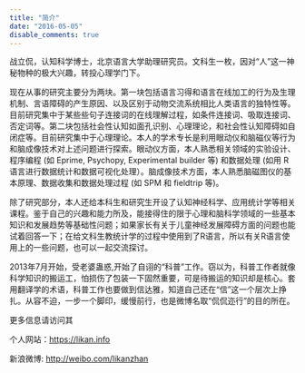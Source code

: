 ```yaml
---
title: "简介"
date: "2016-05-05"
disable_comments: true
---
```


战立侃，认知科学博士，北京语言大学助理研究员。文科生一枚，因对“人”这一神秘物种的极大兴趣，转投心理学门下。

现在从事的研究主要分为两块。第一块包括语言习得和语言在线加工的行为及生理机制、言语障碍的产生原因、以及区别于动物交流系统相比人类语言的独特性等。目前研究集中于某些些句子连接词的在线理解过程，如条件连接词、吸取连接词、否定词等。第二块包括社会性认知如面孔识别、心理理论，和社会性认知障碍如自闭症等。目前研究集中于心理理论。本人的学术专长是利用眼动仪和脑磁仪等行为和脑成像技术对上述问题进行探索。眼动仪方面，本人熟悉相关领域的实验设计、程序编程 (如 Eprime, Psychopy, Experimental builder 等) 和数据处理 (如用 R 语言进行数据统计和数据可视化处理）。脑成像技术方面，本人熟悉脑磁图仪的基本原理、数据收集和数据处理过程 (如 SPM 和 fieldtrip 等)。

除了研究部分，本人还给本科生和研究生开设了认知神经科学、应用统计学等相关课程。鉴于自己的兴趣和能力所及，能接得住的限于心理和脑科学领域的一些基本知识和发展趋势等基础性问题；如果家长有关于儿童神经发展障碍方面的问题也能试着回答一下；在给文科生教统计学的过程中使用到了R语言，所以有关R语言使用上的一些问题，也可以一起交流探讨。

2013年7月开始，受老婆蛊惑,开始了自诩的“科普”工作。窃以为，科普工作者就像科学知识的搬运工，怕损伤了包装一下固然重要，可是待搬运的知识却是核心。套用翻译学的术语，科普工作也要做到信达雅，知道自己还在“信”这一个层次上挣扎。从容不迫，一步一个脚印，缓慢前行，也是微博名取“侃侃迩行”的目的所在。

更多信息请访问其

个人网站：https://likan.info

新浪微博: http://weibo.com/likanzhan
